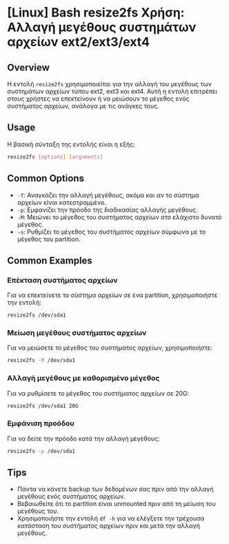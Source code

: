 # [Linux] Bash resize2fs Χρήση: Αλλαγή μεγέθους συστημάτων αρχείων ext2/ext3/ext4

## Overview
Η εντολή `resize2fs` χρησιμοποιείται για την αλλαγή του μεγέθους των συστημάτων αρχείων τύπου ext2, ext3 και ext4. Αυτή η εντολή επιτρέπει στους χρήστες να επεκτείνουν ή να μειώσουν το μέγεθος ενός συστήματος αρχείων, ανάλογα με τις ανάγκες τους.

## Usage
Η βασική σύνταξη της εντολής είναι η εξής:

```bash
resize2fs [options] [arguments]
```

## Common Options
- `-f`: Αναγκάζει την αλλαγή μεγέθους, ακόμα και αν το σύστημα αρχείων είναι κατεστραμμένο.
- `-p`: Εμφανίζει την πρόοδο της διαδικασίας αλλαγής μεγέθους.
- `-M`: Μειώνει το μέγεθος του συστήματος αρχείων στο ελάχιστο δυνατό μέγεθος.
- `-s`: Ρυθμίζει το μέγεθος του συστήματος αρχείων σύμφωνα με το μέγεθος του partition.

## Common Examples
### Επέκταση συστήματος αρχείων
Για να επεκτείνετε το σύστημα αρχείων σε ένα partition, χρησιμοποιήστε την εντολή:

```bash
resize2fs /dev/sda1
```

### Μείωση μεγέθους συστήματος αρχείων
Για να μειώσετε το μέγεθος του συστήματος αρχείων, χρησιμοποιήστε:

```bash
resize2fs -M /dev/sda1
```

### Αλλαγή μεγέθους με καθορισμένο μέγεθος
Για να ρυθμίσετε το μέγεθος του συστήματος αρχείων σε 20G:

```bash
resize2fs /dev/sda1 20G
```

### Εμφάνιση προόδου
Για να δείτε την πρόοδο κατά την αλλαγή μεγέθους:

```bash
resize2fs -p /dev/sda1
```

## Tips
- Πάντα να κάνετε backup των δεδομένων σας πριν από την αλλαγή μεγέθους ενός συστήματος αρχείων.
- Βεβαιωθείτε ότι το partition είναι unmounted πριν από τη μείωση του μεγέθους του.
- Χρησιμοποιήστε την εντολή `df -h` για να ελέγξετε την τρέχουσα κατάσταση του συστήματος αρχείων πριν και μετά την αλλαγή μεγέθους.